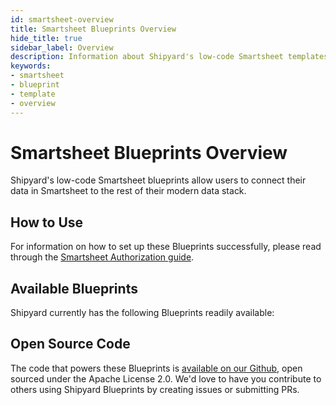 ```yaml
---
id: smartsheet-overview
title: Smartsheet Blueprints Overview
hide_title: true
sidebar_label: Overview
description: Information about Shipyard's low-code Smartsheet templates.
keywords:
- smartsheet
- blueprint
- template
- overview
---
```


# Smartsheet Blueprints Overview

Shipyard's low-code Smartsheet blueprints allow users to connect their data in Smartsheet to the rest of their modern data stack.

## How to Use
For information on how to set up these Blueprints successfully, please read through the [Smartsheet Authorization guide](smartsheet-authorization.md).

## Available Blueprints
Shipyard currently has the following Blueprints readily available: 

## Open Source Code
The code that powers these Blueprints is [available on our Github](None), open sourced under the Apache License 2.0. We'd love to have you contribute to others using Shipyard Blueprints by creating issues or submitting PRs.
